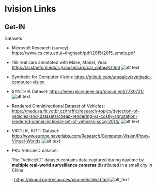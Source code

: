 
# Ivision Links
## Get-IN
<div id="dataset"></div> Datasets

- Microsoft Research (survey):
https://www.cs.cmu.edu/~tinghaoh/pdf/2015/2015_emnlp.pdf

- 16k real cars annotated with Make, Model, Year.
https://ai.stanford.edu/~jkrause/cars/car_dataset.html
![alt text](https://ai.stanford.edu/~jkrause/cars/class_montage.jpg)

- Synthetic for Computer Vision: 
https://github.com/unrealcv/synthetic-computer-vision

-  SYNTHIA Dataset: 
https://ieeexplore.ieee.org/document/7780721/
![alt text](http://synthia-dataset.net/wp-content/uploads/2016/06/s_000_22-06-2016_17-56-15_000000-1280x400.png)

- Rendered Omnidirectional Dataset of Vehicles: 
https://medusa.fit.vutbr.cz/traffic/research-topics/detection-of-vehicles-and-datasets/cheap-rendering-vs-costly-annotation-rendered-omnidirectional-set-of-vehicles-sccg-2014/
![alt text](https://medusa.fit.vutbr.cz/traffic/wp-content/uploads/2015/10/sccg14teaser.jpg)

- VIRTUAL KITTI Dataset: 
http://www.europe.naverlabs.com/Research/Computer-Vision/Proxy-Virtual-Worlds
![alt text](http://www.europe.naverlabs.com/var/siteaccesses/storage/images/xrce-homepage/object_detection_multiobject_tracking_ground_truth/883090-1-eng-GB/object_detection_multiobject_tracking_ground_truth_backgroundimage.png)

- PKU VehicleID dataset: <p>The “VehicleID” dataset contains data captured during daytime by <strong>multiple real-world surveillance cameras</strong> distributed in a small city in China.</p>.
https://pkuml.org/resources/pku-vehicleid.html
![alt_text](https://pkuml.org/wp-content/uploads/2016/06/Screen-Shot-2016-08-01-at-12.46.07-PM.png)
